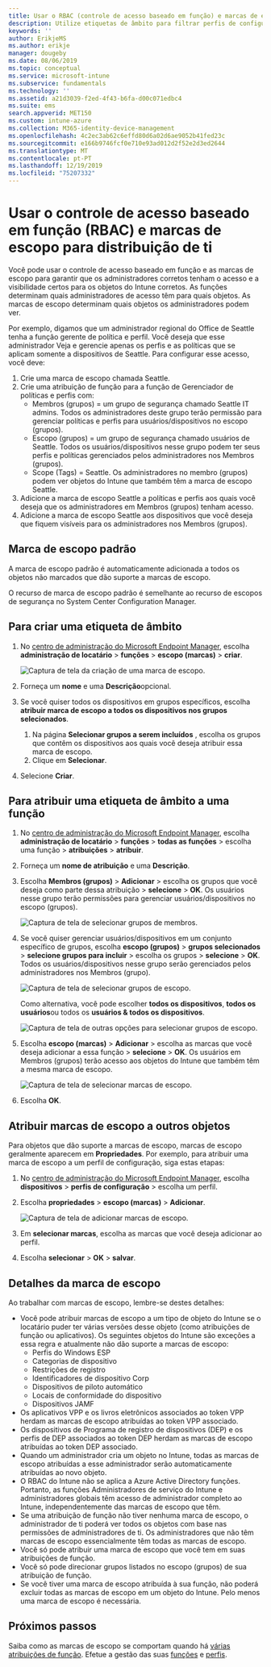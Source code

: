 ```yaml
---
title: Usar o RBAC (controle de acesso baseado em função) e marcas de escopo para distribuí-lo no Intune | Microsoft Docs
description: Utilize etiquetas de âmbito para filtrar perfis de configuração para funções específicas.
keywords: ''
author: ErikjeMS
ms.author: erikje
manager: dougeby
ms.date: 08/06/2019
ms.topic: conceptual
ms.service: microsoft-intune
ms.subservice: fundamentals
ms.technology: ''
ms.assetid: a21d3039-f2ed-4f43-b6fa-d00c071edbc4
ms.suite: ems
search.appverid: MET150
ms.custom: intune-azure
ms.collection: M365-identity-device-management
ms.openlocfilehash: 4c2ec3ab62c6effd80d6a02d6ae9052b41fed23c
ms.sourcegitcommit: e166b9746fcf0e710e93ad012d2f52e2d3ed2644
ms.translationtype: MT
ms.contentlocale: pt-PT
ms.lasthandoff: 12/19/2019
ms.locfileid: "75207332"
---
```

# <a name="use-role-based-access-control-rbac-and-scope-tags-for-distributed-it"></a>Usar o controle de acesso baseado em função (RBAC) e marcas de escopo para distribuição de ti

Você pode usar o controle de acesso baseado em função e as marcas de escopo para garantir que os administradores corretos tenham o acesso e a visibilidade certos para os objetos do Intune corretos. As funções determinam quais administradores de acesso têm para quais objetos. As marcas de escopo determinam quais objetos os administradores podem ver.

Por exemplo, digamos que um administrador regional do Office de Seattle tenha a função gerente de política e perfil. Você deseja que esse administrador Veja e gerencie apenas os perfis e as políticas que se aplicam somente a dispositivos de Seattle. Para configurar esse acesso, você deve:

1. Crie uma marca de escopo chamada Seattle.
2. Crie uma atribuição de função para a função de Gerenciador de políticas e perfis com: 
    - Membros (grupos) = um grupo de segurança chamado Seattle IT admins. Todos os administradores deste grupo terão permissão para gerenciar políticas e perfis para usuários/dispositivos no escopo (grupos).
    - Escopo (grupos) = um grupo de segurança chamado usuários de Seattle. Todos os usuários/dispositivos nesse grupo podem ter seus perfis e políticas gerenciados pelos administradores nos Membros (grupos). 
    - Scope (Tags) = Seattle. Os administradores no membro (grupos) podem ver objetos do Intune que também têm a marca de escopo Seattle.
3. Adicione a marca de escopo Seattle a políticas e perfis aos quais você deseja que os administradores em Membros (grupos) tenham acesso.
4. Adicione a marca de escopo Seattle aos dispositivos que você deseja que fiquem visíveis para os administradores nos Membros (grupos). 

## <a name="default-scope-tag"></a>Marca de escopo padrão
A marca de escopo padrão é automaticamente adicionada a todos os objetos não marcados que dão suporte a marcas de escopo.

O recurso de marca de escopo padrão é semelhante ao recurso de escopos de segurança no System Center Configuration Manager. 

## <a name="to-create-a-scope-tag"></a>Para criar uma etiqueta de âmbito

1. No [centro de administração do Microsoft Endpoint Manager](https://go.microsoft.com/fwlink/?linkid=2109431), escolha **administração de locatário** > **funções** > **escopo (marcas)** > **criar**.

    ![Captura de tela da criação de uma marca de escopo.](./media/scope-tags/create-scope-tag.png)

2. Forneça um **nome** e uma **Descrição**opcional.
3. Se você quiser todos os dispositivos em grupos específicos, escolha **atribuir marca de escopo a todos os dispositivos nos grupos selecionados**.
    1. Na página **Selecionar grupos a serem incluídos** , escolha os grupos que contêm os dispositivos aos quais você deseja atribuir essa marca de escopo.
    2. Clique em **Selecionar**.
4. Selecione **Criar**.

## <a name="to-assign-a-scope-tag-to-a-role"></a>Para atribuir uma etiqueta de âmbito a uma função

1. No [centro de administração do Microsoft Endpoint Manager](https://go.microsoft.com/fwlink/?linkid=2109431), escolha **administração de locatário** > **funções** > **todas as funções** > escolha uma função > **atribuições** > **atribuir**.
2. Forneça um **nome de atribuição** e uma **Descrição**.
3. Escolha **Membros (grupos)** > **Adicionar** > escolha os grupos que você deseja como parte dessa atribuição > **selecione** > **OK**. Os usuários nesse grupo terão permissões para gerenciar usuários/dispositivos no escopo (grupos).

    ![Captura de tela de selecionar grupos de membros.](./media/scope-tags/select-member-groups.png)

4. Se você quiser gerenciar usuários/dispositivos em um conjunto específico de grupos, escolha **escopo (grupos)** > **grupos selecionados** > **selecione grupos para incluir** > escolha os grupos > **selecione** > **OK**. Todos os usuários/dispositivos nesse grupo serão gerenciados pelos administradores nos Membros (grupo).

    ![Captura de tela de selecionar grupos de escopo.](./media/scope-tags/select-scope-groups.png)

    Como alternativa, você pode escolher **todos os dispositivos**, **todos os usuários**ou todos os **usuários & todos os dispositivos**.

    ![Captura de tela de outras opções para selecionar grupos de escopo.](./media/scope-tags/scope-group-other-options.png)
    
5. Escolha **escopo (marcas)** > **Adicionar** > escolha as marcas que você deseja adicionar a essa função > **selecione** > **OK**. Os usuários em Membros (grupos) terão acesso aos objetos do Intune que também têm a mesma marca de escopo.

    ![Captura de tela de selecionar marcas de escopo.](./media/scope-tags/select-scope-tags.png)

6. Escolha **OK**. 

## <a name="assign-scope-tags-to-other-objects"></a>Atribuir marcas de escopo a outros objetos

Para objetos que dão suporte a marcas de escopo, marcas de escopo geralmente aparecem em **Propriedades**. Por exemplo, para atribuir uma marca de escopo a um perfil de configuração, siga estas etapas:

1. No [centro de administração do Microsoft Endpoint Manager](https://go.microsoft.com/fwlink/?linkid=2109431), escolha **dispositivos** > **perfis de configuração** > escolha um perfil.

2. Escolha **propriedades** > **escopo (marcas)** > **Adicionar**.

    ![Captura de tela de adicionar marcas de escopo.](./media/scope-tags/add-scope-tags.png)

3. Em **selecionar marcas**, escolha as marcas que você deseja adicionar ao perfil.
4. Escolha **selecionar** > **OK** > **salvar**.


## <a name="scope-tag-details"></a>Detalhes da marca de escopo
Ao trabalhar com marcas de escopo, lembre-se destes detalhes: 

- Você pode atribuir marcas de escopo a um tipo de objeto do Intune se o locatário puder ter várias versões desse objeto (como atribuições de função ou aplicativos).
  Os seguintes objetos do Intune são exceções a essa regra e atualmente não dão suporte a marcas de escopo:
    - Perfis do Windows ESP
    - Categorias de dispositivo
    - Restrições de registro
    - Identificadores de dispositivo Corp
    - Dispositivos de piloto automático
    - Locais de conformidade do dispositivo
    - Dispositivos JAMF
- Os aplicativos VPP e os livros eletrônicos associados ao token VPP herdam as marcas de escopo atribuídas ao token VPP associado.
- Os dispositivos de Programa de registro de dispositivos (DEP) e os perfis de DEP associados ao token DEP herdam as marcas de escopo atribuídas ao token DEP associado.
- Quando um administrador cria um objeto no Intune, todas as marcas de escopo atribuídas a esse administrador serão automaticamente atribuídas ao novo objeto.
- O RBAC do Intune não se aplica a Azure Active Directory funções. Portanto, as funções Administradores de serviço do Intune e administradores globais têm acesso de administrador completo ao Intune, independentemente das marcas de escopo que têm.
- Se uma atribuição de função não tiver nenhuma marca de escopo, o administrador de ti poderá ver todos os objetos com base nas permissões de administradores de ti. Os administradores que não têm marcas de escopo essencialmente têm todas as marcas de escopo.
- Você só pode atribuir uma marca de escopo que você tem em suas atribuições de função.
- Você só pode direcionar grupos listados no escopo (grupos) de sua atribuição de função.
- Se você tiver uma marca de escopo atribuída à sua função, não poderá excluir todas as marcas de escopo em um objeto do Intune. Pelo menos uma marca de escopo é necessária.

## <a name="next-steps"></a>Próximos passos

Saiba como as marcas de escopo se comportam quando há [várias atribuições de função](role-based-access-control.md#multiple-role-assignments).
Efetue a gestão das suas [funções](role-based-access-control.md) e [perfis](../configuration/device-profile-assign.md).
